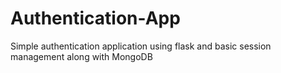 # Authentication-App
Simple authentication application using flask and basic session management along with MongoDB
